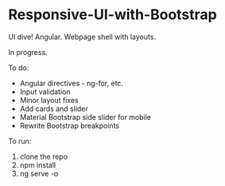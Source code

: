 # Responsive-UI-with-Bootstrap
UI dive! 
Angular.
Webpage shell with layouts.

In progress.

To do:
- Angular directives - ng-for, etc.
- Input validation
- Minor layout fixes
- Add cards and slider
- Material Bootstrap side slider for mobile
- Rewrite Bootstrap breakpoints

To run:
1. clone the repo
2. npm install
3. ng serve -o
